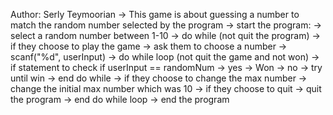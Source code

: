 Author: Serly Teymoorian 
-> This game is about guessing a number to match the random number selected by the program 
-> start the program:
    -> select a random number between 1-10
    -> do while (not quit the program)
    -> if they choose to play the game
    ->      ask them to choose a number 
    ->      scanf("%d", userInput)
    ->      do while loop (not quit the game and not won)
    ->      if statement to check if userInput == randomNum 
    ->          yes 
    ->              Won 
    ->          no 
    ->              try until win 
    ->      end do while 
    -> if they choose to change the max number 
    ->      change the initial max number which was 10 
    -> if they choose to quit -> quit the program 
    -> end do while loop 
-> end the program    
